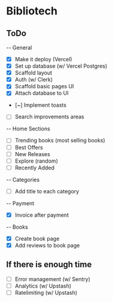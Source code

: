 # Bibliotech

## ToDo

-- General

- [x] Make it deploy (Vercel)
- [x] Set up database (w/ Vercel Postgres)
- [x] Scaffold layout
- [x] Auth (w/ Clerk)
- [x] Scaffold basic pages UI
- [x] Attach database to UI
- [~] Implement toasts
- [ ] Search improvements areas

-- Home Sections

- [ ] Trending books (most selling books)
- [ ] Best Offers
- [ ] New Releases
- [ ] Explore (random)
- [ ] Recently Added

-- Categories

- [ ] Add title to each category

-- Payment

- [x] Invoice after payment

-- Books

- [x] Create book page
- [x] Add reviews to book page

## If there is enough time

- [ ] Error management (w/ Sentry)
- [ ] Analytics (w/ Upstash)
- [ ] Ratelimiting (w/ Upstash)
